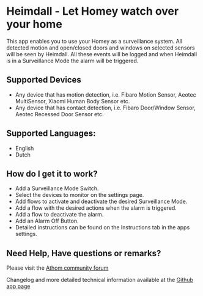 # Heimdall - Let Homey watch over your home

This app enables you to use your Homey as a surveillance system.
All detected motion and open/closed doors and windows on selected sensors will be seen by Heimdall. All these events will be logged and when Heimdall is in a Surveillance Mode the alarm will be triggered.

## Supported Devices
* Any device that has motion detection, i.e. Fibaro Motion Sensor, Aeotec MultiSensor, Xiaomi Human Body Sensor etc.
* Any device that has contact detection, i.e. Fibaro Door/Window Sensor, Aeotec Recessed Door Sensor etc.

## Supported Languages:
* English
* Dutch

## How do I get it to work?
* Add a Surveillance Mode Switch.
* Select the devices to monitor on the settings page. 
* Add flows to activate and deactivate the desired Surveillance Mode.
* Add a flow with the desired actions when the alarm is triggered.
* Add a flow to deactivate the alarm.
* Add an Alarm Off Button.
* Detailed instructions can be found on the Instructions tab in the apps settings.

## Need Help, Have questions or remarks?

Please visit the [Athom community forum](https://forum.athom.com)

Changelog and more detailed technical information available at the [Github app page](https://github.com/daneedk/com.uc.heimdall)